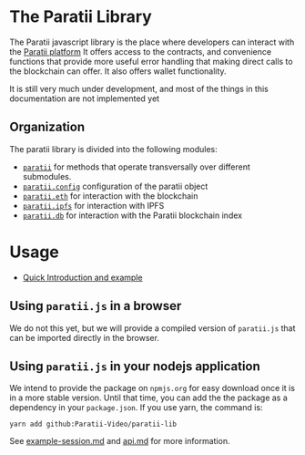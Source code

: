 # The Paratii Library

The Paratii javascript library is the place where developers can interact with the [Paratii platform](https://paratii.video/)
It offers access to the contracts, and convenience functions that provide more useful error handling that making direct calls to the blockchain can offer. It also offers wallet functionality.

It is still very much under development, and most of the things in this documentation are not implemented yet

## Organization

The paratii library is divided into the following modules:

* [`paratii`](./paratii-core.md) for methods that operate transversally over different submodules.
* [`paratii.config`](./paratii-config.md) configuration of the paratii object
* [`paratii.eth`](./paratii-eth.md) for interaction with the blockchain
* [`paratii.ipfs`](./paratii-ipfs.md) for interaction with IPFS
* [`paratii.db`](./paratii-db.md) for interaction with the Paratii blockchain index

# Usage

* [Quick Introduction and example](example-session.md)

## Using  `paratii.js` in a browser

We do not this yet, but we will provide a compiled version of `paratii.js` that can be imported directly in the browser.

## Using  `paratii.js` in your nodejs application

We intend to provide the package on `npmjs.org` for easy download once it is in a more stable version. Until that time, you can add the the package as a dependency in your `package.json`. If you use yarn, the command is:

    yarn add github:Paratii-Video/paratii-lib

See [example-session.md](./example-session.md) and [api.md](./api.md) for more information.

